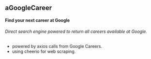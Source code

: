 ## aGoogleCareer
#### Find your next career at Google 

###### Direct search engine powered to return all careers available at Google. 
- powered by axios calls from Google Careers.
- using cheerio for web scraping. 
